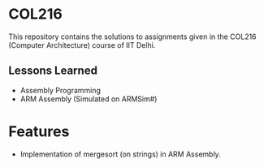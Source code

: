 # COL216

This repository contains the solutions to assignments given in the COL216 (Computer Architecture) course of IIT Delhi.

## Lessons Learned

- Assembly Programming
- ARM Assembly (Simulated on ARMSim#)

# Features

- Implementation of mergesort (on strings) in ARM Assembly.